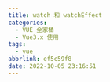 ```yaml
---
title: watch 和 watchEffect
categories:
  - VUE 全家桶
  - Vue3.x 使用
tags:
  - vue
abbrlink: ef5c59f8
date: 2022-10-05 23:16:51
---
```

